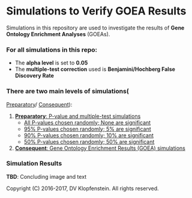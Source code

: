# Simulations to Verify GOEA Results
Simulations in this repository are used to investigate the results of **Gene Ontology Enrichment Analyses** (GOEAs).    

### For all simulations in this repo:    
  * The **alpha level** is set to **0.05**
  * The **multiple-test correction** used is **Benjamini/Hochberg False Discovery Rate**

### There are two main levels of simulations(
[Preparatory](README_prep.md#preparatory-p-value-and-multiple-test-simulations)/
[Consequent](README_main.md#consequent-goea-simulations)):
  1. [**Preparatory**: P-value and multiple-test simulations](README_prep.md#preparatory-p-value-and-multiple-test-simulations)    
      * [All P-values chosen randomly; None are significant](README_prep.md#all-p-values-chosen-randomly-none-are-significant-1)
      * [95% P-values chosen randomly; 5% are significant ](README_prep.md#95-p-values-chosen-randomly-5-are-significant)
      * [90% P-values chosen randomly; 10% are significant ](README_prep.md#90-p-values-chosen-randomly-10-are-significant)
      * [50% P-values chosen randomly; 50% are significant ](README_prep.md#50-p-values-chosen-randomly-50-are-significant)
  2. [**Consequent**: Gene Ontology Enrichment Results (GOEA) simulations](README_main.md#consequent-goea-simulations)

### Simulation Results
**TBD**: Concluding image and text

Copyright (C) 2016-2017, DV Klopfenstein. All rights reserved.
